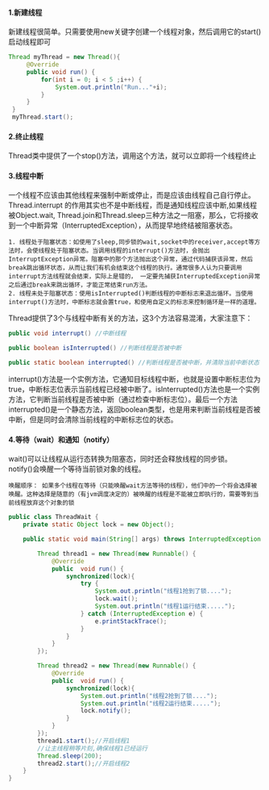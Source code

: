 #### 1.新建线程
新建线程很简单。只需要使用new关键字创建一个线程对象，然后调用它的start()启动线程即可
```java
Thread myThread = new Thread(){
     @Override
     public void run() {
         for(int i = 0; i < 5 ;i++) {
             System.out.println("Run..."+i);
         }
     }
 }
 myThread.start();
```
#### 2.终止线程
Thread类中提供了一个stop()方法，调用这个方法，就可以立即将一个线程终止
#### 3.线程中断
一个线程不应该由其他线程来强制中断或停止，而是应该由线程自己自行停止。Thread.interrupt 的作用其实也不是中断线程，而是通知线程应该中断,如果线程被Object.wait, Thread.join和Thread.sleep三种方法之一阻塞，那么，它将接收到一个中断异常（InterruptedException），从而提早地终结被阻塞状态。
```
1. 线程处于阻塞状态：如使用了sleep,同步锁的wait,socket中的receiver,accept等方法时，会使线程处于阻塞状态。当调用线程的interrupt()方法时，会抛出InterruptException异常。阻塞中的那个方法抛出这个异常，通过代码捕获该异常，然后break跳出循环状态，从而让我们有机会结束这个线程的执行。通常很多人认为只要调用interrupt方法线程就会结束，实际上是错的， 一定要先捕获InterruptedException异常之后通过break来跳出循环，才能正常结束run方法。
2. 线程未处于阻塞状态：使用isInterrupted()判断线程的中断标志来退出循环。当使用interrupt()方法时，中断标志就会置true，和使用自定义的标志来控制循环是一样的道理。
```
Thread提供了3个与线程中断有关的方法，这3个方法容易混淆，大家注意下：
```java
public void interrupt() //中断线程

public boolean isInterrupted() //判断线程是否被中断

public static boolean interrupted() //判断线程是否被中断，并清除当前中断状态
```
interrupt()方法是一个实例方法，它通知目标线程中断，也就是设置中断标志位为true，中断标志位表示当前线程已经被中断了。isInterrupted()方法也是一个实例方法，它判断当前线程是否被中断（通过检查中断标志位）。最后一个方法interrupted()是一个静态方法，返回boolean类型，也是用来判断当前线程是否被中断，但是同时会清除当前线程的中断标志位的状态。
#### 4.等待（wait）和通知（notify）
wait()可以让线程从运行态转换为阻塞态，同时还会释放线程的同步锁。  
notify()会唤醒一个等待当前锁对象的线程。
```
唤醒顺序： 如果多个线程在等待（只能唤醒wait方法等待的线程），他们中的一个将会选择被唤醒。这种选择是随意的（有jvm调度决定的）被唤醒的线程是不能被立即执行的，需要等到当前线程放弃这个对象的锁
```
```java
public class ThreadWait {
    private static Object lock = new Object();

    public static void main(String[] args) throws InterruptedException {

        Thread thread1 = new Thread(new Runnable() {
            @Override
            public  void run() {
                synchronized(lock){
                    try {
                        System.out.println("线程1抢到了锁....");
                        lock.wait();
                        System.out.println("线程1运行结束.....");
                    } catch (InterruptedException e) {
                        e.printStackTrace();
                    }
                }
            }
        });

        Thread thread2 = new Thread(new Runnable() {
            @Override
            public  void run() {
                synchronized(lock){
                    System.out.println("线程2抢到了锁....");
                    System.out.println("线程2运行结束.....");
                    lock.notify();
                }
            }
        });
        thread1.start();//开启线程1
        //让主线程稍等片刻,确保线程1已经运行
        Thread.sleep(200);
        thread2.start();//开启线程2
    }
}
```
